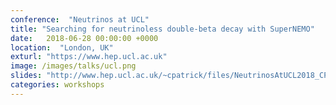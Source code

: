 ```yaml
---
conference:  "Neutrinos at UCL"
title: "Searching for neutrinoless double-beta decay with SuperNEMO"
date:   2018-06-28 00:00:00 +0000
location:  "London, UK"
exturl: "https://www.hep.ucl.ac.uk"
image: /images/talks/ucl.png
slides: "http://www.hep.ucl.ac.uk/~cpatrick/files/NeutrinosAtUCL2018_CPatrick.pdf"
categories: workshops
---
```



